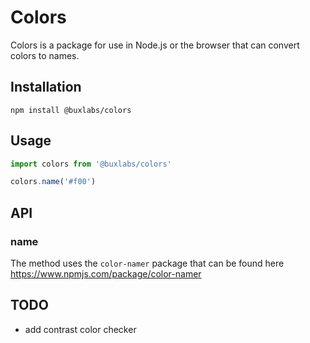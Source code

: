 # Colors

Colors is a package for use in Node.js or the browser that can convert colors to names.

## Installation

`npm install @buxlabs/colors`

## Usage

```js
import colors from '@buxlabs/colors'

colors.name('#f00')
```

## API

### name

The method uses the `color-namer` package that can be found here https://www.npmjs.com/package/color-namer

## TODO

- add contrast color checker
